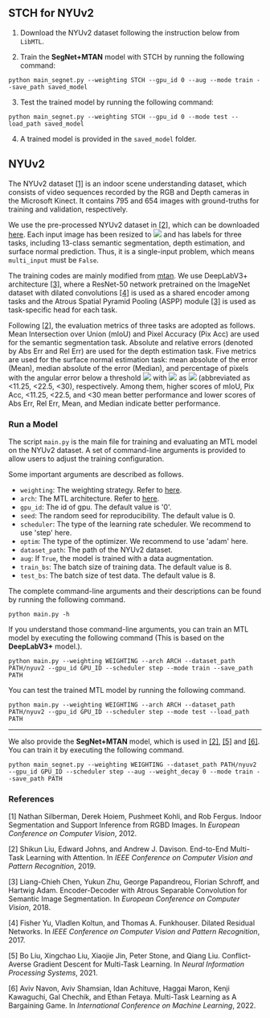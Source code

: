 ## STCH for NYUv2

1. Download the NYUv2 dataset following the instruction below from  ``LibMTL``.

2. Train the **SegNet+MTAN** model with STCH by running the following command:

```shell
python main_segnet.py --weighting STCH --gpu_id 0 --aug --mode train --save_path saved_model
```

3. Test the trained model by running the following command:

```shell
python main_segnet.py --weighting STCH --gpu_id 0 --mode test --load_path saved_model
```

4. A trained model is provided in the <code>saved_model</code> folder.




## NYUv2

The NYUv2 dataset [[1]](#1) is an indoor scene understanding dataset, which consists of video sequences recorded by the RGB and Depth cameras in the Microsoft Kinect. It contains 795 and 654 images with ground-truths for training and validation, respectively. 

We use the pre-processed NYUv2 dataset in [[2]](#2), which can be downloaded [here](https://www.dropbox.com/sh/86nssgwm6hm3vkb/AACrnUQ4GxpdrBbLjb6n-mWNa?dl=0). Each input image has been resized to <img src="https://render.githubusercontent.com/render/math?math=3\times288\times384"> and has labels for three tasks, including 13-class semantic segmentation, depth estimation, and surface normal prediction. Thus, it is a single-input problem, which means ``multi_input`` must be ``False``.

The training codes are mainly modified from [mtan](https://github.com/lorenmt/mtan). We use DeepLabV3+ architecture [[3]](#3), where a ResNet-50 network pretrained on the ImageNet dataset with dilated convolutions [[4]](#4) is used as a shared encoder among tasks and the Atrous Spatial Pyramid Pooling (ASPP) module [[3]](#3) is used as task-specific head for each task. 

Following [[2]](#2), the evaluation metrics of three tasks are adopted as follows. Mean Intersection over Union (mIoU) and Pixel Accuracy (Pix Acc) are used for the semantic segmentation task. Absolute and relative errors (denoted by Abs Err and Rel Err) are used for the depth estimation task. Five metrics are used for the surface normal estimation task: mean absolute of the error (Mean), median absolute of the error (Median), and percentage of pixels with the angular error below a threshold <img src="https://render.githubusercontent.com/render/math?math=\epsilon"> with <img src="https://render.githubusercontent.com/render/math?math=\epsilon"> as <img src="https://render.githubusercontent.com/render/math?math=11.25^{\circ}, 22.5^{\circ}, 30^{\circ}"> (abbreviated as <11.25, <22.5, <30), respectively. Among them, higher scores of mIoU, Pix Acc, <11.25, <22.5, and <30 mean better performance and lower scores of Abs Err, Rel Err, Mean, and Median indicate better performance.

### Run a Model

The script ``main.py`` is the main file for training and evaluating an MTL model on the NYUv2 dataset. A set of command-line arguments is provided to allow users to adjust the training configuration. 

Some important  arguments are described as follows.

- ``weighting``: The weighting strategy. Refer to [here](../../LibMTL#supported-algorithms).
- ``arch``: The MTL architecture. Refer to [here](../../LibMTL#supported-algorithms).
- ``gpu_id``: The id of gpu. The default value is '0'.
- ``seed``: The random seed for reproducibility. The default value is 0.
- ``scheduler``: The type of the learning rate scheduler. We recommend to use 'step' here.
- ``optim``: The type of the optimizer. We recommend to use 'adam' here.
- ``dataset_path``: The path of the NYUv2 dataset.
- ``aug``: If ``True``, the model is trained with a data augmentation.
- ``train_bs``: The batch size of training data. The default value is 8.
- ``test_bs``: The batch size of test data. The default value is 8.

The complete command-line arguments and their descriptions can be found by running the following command.

```shell
python main.py -h
```

If you understand those command-line arguments, you can train an MTL model by executing the following command (This is based on the **DeepLabV3+** model.). 

```shell
python main.py --weighting WEIGHTING --arch ARCH --dataset_path PATH/nyuv2 --gpu_id GPU_ID --scheduler step --mode train --save_path PATH
```

You can test the trained MTL model by running the following command.

```she
python main.py --weighting WEIGHTING --arch ARCH --dataset_path PATH/nyuv2 --gpu_id GPU_ID --scheduler step --mode test --load_path PATH
```

---

We also provide the **SegNet+MTAN** model, which is used in [[2]](#2), [[5]](#5) and [[6]](#6). You can train it by executing the following command. 

```shell
python main_segnet.py --weighting WEIGHTING --dataset_path PATH/nyuv2 --gpu_id GPU_ID --scheduler step --aug --weight_decay 0 --mode train --save_path PATH
```

### References

<a id="1">[1]</a> Nathan Silberman, Derek Hoiem, Pushmeet Kohli, and Rob Fergus. Indoor Segmentation and Support Inference from RGBD Images. In *European Conference on Computer Vision*, 2012.

<a id="2">[2]</a> Shikun Liu, Edward Johns, and Andrew J. Davison. End-to-End Multi-Task Learning with Attention. In *IEEE Conference on Computer Vision and Pattern Recognition*, 2019.

<a id="3">[3]</a> Liang-Chieh Chen, Yukun Zhu, George Papandreou, Florian Schroff, and Hartwig Adam. Encoder-Decoder with Atrous Separable Convolution for Semantic Image Segmentation. In *European Conference on Computer Vision*, 2018.

<a id="4">[4]</a> Fisher Yu, Vladlen Koltun, and Thomas A. Funkhouser. Dilated Residual Networks. In *IEEE Conference on Computer Vision and Pattern Recognition*, 2017.

<a id="5">[5]</a> Bo Liu, Xingchao Liu, Xiaojie Jin, Peter Stone, and Qiang Liu. Conflict-Averse Gradient Descent for Multi-Task Learning. In *Neural Information Processing Systems*, 2021.

<a id="6">[6]</a> Aviv Navon, Aviv Shamsian, Idan Achituve, Haggai Maron, Kenji Kawaguchi, Gal Chechik, and Ethan Fetaya. Multi-Task Learning as A Bargaining Game. In *International Conference on Machine Learning*, 2022.
